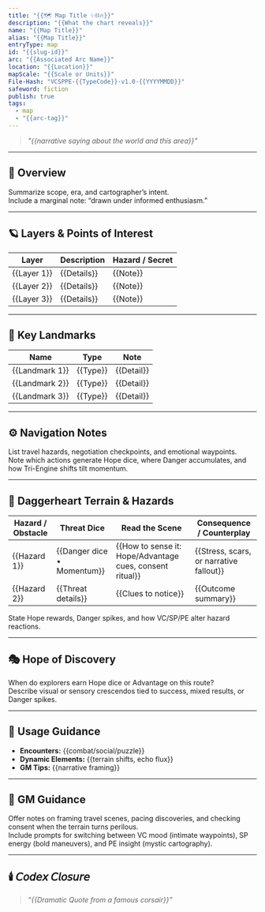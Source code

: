 ```yaml
---
title: "{{🗺️ Map Title ✨⛓️🔥}}"
description: "{{What the chart reveals}}"
name: "{{Map Title}}"
alias: "{{Map Title}}"
entryType: map
id: "{{slug-id}}"
arc: "{{Associated Arc Name}}"
location: "{{Location}}"
mapScale: "{{Scale or Units}}"
File-Hash: "VCSPPE-{{TypeCode}}-v1.0-{{YYYYMMDD}}"
safeword: fiction
publish: true
tags:
  - map
  - "{{arc-tag}}"
---
```


> *"{{narrative saying about the world and this area}}"*

---

## 🧭 Overview  

Summarize scope, era, and cartographer’s intent.  
Include a marginal note: “drawn under informed enthusiasm.”  

---

## 🪐 Layers & Points of Interest  

| Layer | Description | Hazard / Secret |
|--------|--------------|-----------------|
| {{Layer 1}} | {{Details}} | {{Note}} |
| {{Layer 2}} | {{Details}} | {{Note}} |
| {{Layer 3}} | {{Details}} | {{Note}} |

---

## 🌌 Key Landmarks  

| Name | Type | Note |
|------|------|------|
| {{Landmark 1}} | {{Type}} | {{Detail}} |
| {{Landmark 2}} | {{Type}} | {{Detail}} |
| {{Landmark 3}} | {{Type}} | {{Detail}} |

---

## ⚙️ Navigation Notes  

List travel hazards, negotiation checkpoints, and emotional waypoints.  
Note which actions generate Hope dice, where Danger accumulates, and how Tri-Engine shifts tilt momentum.

---

## 🧨 Daggerheart Terrain & Hazards

| Hazard / Obstacle | Threat Dice | Read the Scene | Consequence / Counterplay |
|-------------------|-------------|----------------|---------------------------|
| {{Hazard 1}} | {{Danger dice • Momentum}} | {{How to sense it: Hope/Advantage cues, consent ritual}} | {{Stress, scars, or narrative fallout}} |
| {{Hazard 2}} | {{Threat details}} | {{Clues to notice}} | {{Outcome summary}} |

State Hope rewards, Danger spikes, and how VC/SP/PE alter hazard reactions.

---

## 🎭 Hope of Discovery  

When do explorers earn Hope dice or Advantage on this route?  
Describe visual or sensory crescendos tied to success, mixed results, or Danger spikes.

---

## 📜 Usage Guidance  

- **Encounters:** {{combat/social/puzzle}}  
- **Dynamic Elements:** {{terrain shifts, echo flux}}  
- **GM Tips:** {{narrative framing}}  

---

## 📝 GM Guidance

Offer notes on framing travel scenes, pacing discoveries, and checking consent when the terrain turns perilous.  
Include prompts for switching between VC mood (intimate waypoints), SP energy (bold maneuvers), and PE insight (mystic cartography).  

---

## 🕯️ 𝘊𝘰𝘥𝘦𝘹 𝘊𝘭𝘰𝘴𝘶𝘳𝘦  

> *“{{Dramatic Quote from a famous corsair}}”*  
